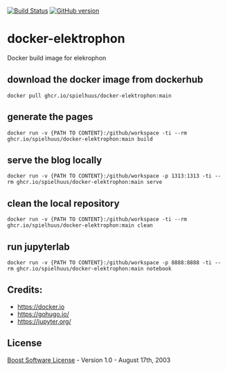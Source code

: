 [![Build Status](https://img.shields.io/docker/cloud/build/spielhuus/elektrophon)](https://hub.docker.com/repository/docker/spielhuus/elektrophon)
[![GitHub version](https://img.shields.io/docker/pulls/spielhuus/elektrophon.svg)](https://hub.docker.com/repository/docker/spielhuus/elektrophon)

# docker-elektrophon
Docker build image for elekrophon

## download the docker image from dockerhub

```
docker pull ghcr.io/spielhuus/docker-elektrophon:main
```

## generate the pages

```
docker run -v {PATH TO CONTENT}:/github/workspace -ti --rm ghcr.io/spielhuus/docker-elektrophon:main build
```

## serve the blog locally

```
docker run -v {PATH TO CONTENT}:/github/workspace -p 1313:1313 -ti --rm ghcr.io/spielhuus/docker-elektrophon:main serve
```

## clean the local repository

```
docker run -v {PATH TO CONTENT}:/github/workspace -ti --rm ghcr.io/spielhuus/docker-elektrophon:main clean
```

## run jupyterlab

```
docker run -v {PATH TO CONTENT}:/github/workspace -p 8888:8888 -ti --rm ghcr.io/spielhuus/docker-elektrophon:main notebook
```

## Credits:

* https://docker.io
* https://gohugo.io/
* https://jupyter.org/

## License

[Boost Software License](http://www.boost.org/LICENSE_1_0.txt) - Version 1.0 - August 17th, 2003
